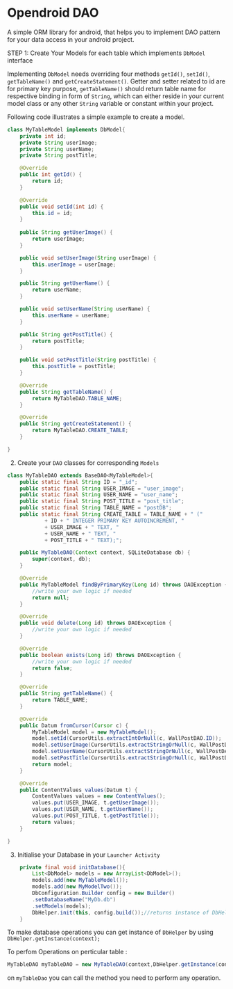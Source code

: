 Opendroid DAO
=============

A simple ORM library for android, that helps you to implement DAO pattern for your data access in your android project.

STEP 1:
Create Your Models for each table which implements `DbModel` interface

Implementing `DbModel` needs overriding four methods `getId()`, `setId()`, `getTableName()` and `getCreateStatement()`. Getter and setter related to id are for primary key purpose, `getTableName()` should return table name for respective binding in form of `String`, which can either reside in your current model class or any other `String` variable or constant within your project.

Following code illustrates a simple example to create a model.

```java
class MyTableModel implements DbModel{
    private int id;
	private String userImage;
	private String userName;
	private String postTitle;

	@Override
	public int getId() {
		return id;
	}

	@Override
	public void setId(int id) {
		this.id = id;
	}
	
	public String getUserImage() {
		return userImage;
	}

	public void setUserImage(String userImage) {
		this.userImage = userImage;
	}

	public String getUserName() {
		return userName;
	}

	public void setUserName(String userName) {
		this.userName = userName;
	}

	public String getPostTitle() {
		return postTitle;
	}

	public void setPostTitle(String postTitle) {
		this.postTitle = postTitle;
	}

	@Override
	public String getTableName() {
		return MyTableDAO.TABLE_NAME;
	}

	@Override
	public String getCreateStatement() {
		return MyTableDAO.CREATE_TABLE;
	}

}
```
2) Create your `DAO` classes for corresponding `Models`

```java
class MyTableDAO extends BaseDAO<MyTableModel>{
	public static final String ID = "_id";
	public static final String USER_IMAGE = "user_image";
	public static final String USER_NAME = "user_name";
	public static final String POST_TITLE = "post_title";
	public static final String TABLE_NAME = "postDB";
	public static final String CREATE_TABLE = TABLE_NAME + " (" 
			+ ID + " INTEGER PRIMARY KEY AUTOINCREMENT, "
			+ USER_IMAGE + " TEXT, "
			+ USER_NAME + " TEXT, "
			+ POST_TITLE + " TEXT);";

	public MyTableDAO(Context context, SQLiteDatabase db) {
		super(context, db);
	}

	@Override
	public MyTableModel findByPrimaryKey(Long id) throws DAOException {
		//write your own logic if needed
		return null;
	}

	@Override
	public void delete(Long id) throws DAOException {
		//write your own logic if needed
	}

	@Override
	public boolean exists(Long id) throws DAOException {
		//write your own logic if needed
		return false;
	}

	@Override
	public String getTableName() {
		return TABLE_NAME;
	}

	@Override
	public Datum fromCursor(Cursor c) {
		MyTableModel model = new MyTableModel();
		model.setId(CursorUtils.extractIntOrNull(c, WallPostDAO.ID));
		model.setUserImage(CursorUtils.extractStringOrNull(c, WallPostDAO.USER_IMAGE));
		model.setUserName(CursorUtils.extractStringOrNull(c, WallPostDAO.USER_NAME));
		model.setPostTitle(CursorUtils.extractStringOrNull(c, WallPostDAO.POST_TITLE));
		return model;
	}

	@Override
	public ContentValues values(Datum t) {
		ContentValues values = new ContentValues();
		values.put(USER_IMAGE, t.getUserImage());
		values.put(USER_NAME, t.getUserName());
		values.put(POST_TITLE, t.getPostTitle());
		return values;
	}

}
```
3) Initialise your Database in your `Launcher Activity`
```java
	private final void initDatabase(){
		List<DbModel> models = new ArrayList<DbModel>();
		models.add(new MyTableModel());
		models.add(new MyModelTwo());
		DbConfiguration.Builder config = new Builder()
		.setDatabaseName("MyDb.db")
		.setModels(models);
		DbHelper.init(this, config.build());//returns instance of DbHelper which is Singleton
	}
```

To make database operations you can get instance of `DbHelper` by using `DbHelper.getInstance(context);`

To perfom Operations on perticular table :
```java
MyTableDAO myTableDAO = new MyTableDAO(context,DbHelper.getInstance(context).getSQLiteDatabase());
```
on `myTableDao` you can call the method you need to perform any operation.
